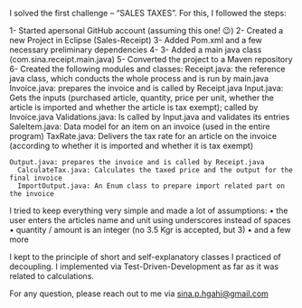 I solved the first challenge – “SALES TAXES”. For this, I followed the steps:

  1-	Started apersonal  GitHub account (assuming this one! 😉)
  2-	Created a new Project in Eclipse (Sales-Receipt)
  3-	Added Pom.xml and a few necessary preliminary dependencies
  4-	3- Added a main java class (com.sina.receipt.main.java)
  5-	Converted the project to a Maven repository
  6-	Created the following modules and classes:
    Receipt.java: the reference java class, which conducts the whole process and is run by main.java
      Invoice.java: prepares the invoice and is called by Receipt.java
      Input.java: Gets the inputs (purchased article, quantity, price per unit, whether the article is imported and whether the article is tax exempt); called by Invoice.java
      Validations.java: Is called by Input.java and validates its entries
      SaleItem.java: Data model for an item on an invoice (used in the entire program)
      TaxRate.java: Delivers the tax rate for an article on the invoice (according to whether it is imported and whether it is tax exempt)

    Output.java: prepares the invoice and is called by Receipt.java
      CalculateTax.java: Calculates the taxed price and the output for the final invoice
      ImportOutput.java: An Enum class to prepare import related part on the invoice

I tried to keep everything very simple and made a lot of assumptions:
  •	the user enters the articles name and unit using underscores instead of spaces
  •	quantity / amount is an integer (no 3.5 Kgr is accepted, but 3)
  •	and a few more

I kept to the principle of short and self-explanatory classes
I practiced of decoupling.
I implemented via Test-Driven-Development as far as it was related to calculations.

For any question, please reach out to me via sina.p.hgahi@gmail.com

